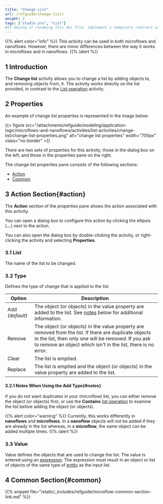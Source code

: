 ```yaml
---
title: "Change List"
url: /refguide/change-list/
weight: 2
tags: ["studio pro", "List"]
#If moving or renaming this doc file, implement a temporary redirect and let the respective team know they should update the URL in the product. See Mapping to Products for more details.
---
```


{{% alert color="info" %}}
This activity can be used in both microflows and nanoflows. However, there are minor differences between the way it works in microflows and in nanoflows.
{{% /alert %}}

## 1 Introduction

The **Change list** activity allows you to change a list by adding objects to, and removing objects from, it. The activity works directly on the list provided, in contrast to the [List operation](/refguide/list-operation/) activity.

## 2 Properties

An example of change list properties is represented in the image below:

{{< figure src="/attachments/refguide/modeling/application-logic/microflows-and-nanoflows/activities/list-activities/change-list/change-list-properties.png" alt="change list properties" width="700px" class="no-border" >}}

There are two sets of properties for this activity, those in the dialog box on the left, and those in the properties pane on the right.

The change list properties pane consists of the following sections:

* [Action](#action)
* [Common](#common)

## 3 Action Section{#action}

The **Action** section of the properties pane shows the action associated with this activity.

You can open a dialog box to configure this action by clicking the ellipsis (**…**) next to the action.

You can also open the dialog box by double-clicking the activity, or right-clicking the activity and selecting **Properties**.

### 3.1 List

The name of the list to be changed.

### 3.2 Type

Defines the type of change that is applied to the list.

| Option | Description |
| --- | --- |
| Add *(default)* | The object (or objects) in the value property are added to the list. See [notes](#notes) below for additional information. |
| Remove | The object (or objects) in the value property are removed from the list. If there are duplicate objects in the list, then only one will be removed. If you ask to remove an object which isn't in the list, there is no error. |
| Clear | The list is emptied. |
| Replace | The list is emptied and the object (or objects) in the value property are added to the list. |

#### 3.2.1 Notes When Using the Add Type{#notes}

If you do not want duplicates in your (microflow) list, you can either remove the object (or objects) first, or use the **Contains** [list operation](/refguide/list-operation/) to examine the list before adding the object (or objects).

{{% alert color="warning" %}}
Currently, this works differently in **nanoflows** and **microflows**. In a **nanoflow** objects will *not* be added if they are already in the list whereas, in a **microflow**, the same object can be added multiple times.
{{% /alert %}}

### 3.3 Value

Value defines the objects that are used to change the list. The value is entered using an [expression](/refguide/expressions/). The expression must result in an object or list of objects of the same type of [entity](/refguide/entities/) as the input list.

## 4 Common Section{#common}

{{% snippet file="/static/_includes/refguide/microflow-common-section-link.md" %}}
